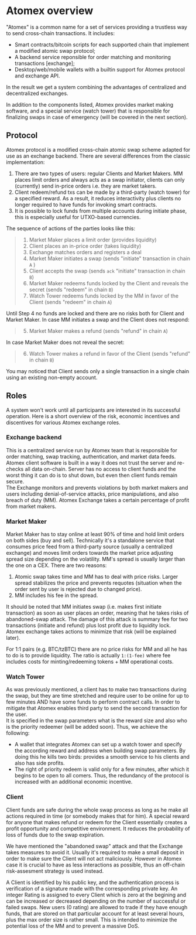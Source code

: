 # Atomex overview

"Atomex" is a common name for a set of services providing a trustless way to send cross-chain transactions. It includes:
- Smart contracts/bitcoin scripts for each supported chain that implement a modified atomic swap protocol;
- A backend service reponsible for order matching and monitoring transactions [exchange];
- Desktop/web/mobile wallets with a builtin support for Atomex protocol and exchange API.

In the result we get a system combining the advantages of centralized and decentralized exchanges.  

In addition to the components listed, Atomex provides market making software, and a special service (watch tower) that is responsible for finalizing swaps in case of emergency (will be covered in the next section).


## Protocol

Atomex protocol is a modified cross-chain atomic swap scheme adapted for use as an exchange backend. There are several differences from the classic implementation:
1. There are two types of users: regular Clients and Market Makers. MM places limit orders and always acts as a swap initiator, clients can only (currently) send in-price orders i.e. they are market takers.
2. Client redeem/refund txs can be made by a third-party (watch tower) for a specified reward. As a result, it reduces interactivity plus clients no longer required to have funds for invoking smart contracts.
3. It is possible to lock funds from multiple accounts during initiate phase, this is especially useful for UTXO-based currencies.

The sequence of actions of the parties looks like this:
> 1. Market Maker places a limit order (provides liquidity)
> 2. Client places an in-price order (takes liquidity)
> 3. Exchange matches orders and registers a deal
> 4. Market Maker initiates a swap (sends "initiate" transaction in chain `A` )
> 5. Client accepts the swap (sends `ack` "initiate" transaction in chain `B`)
> 6. Market Maker redeems funds locked by the Client and reveals the secret (sends "redeem" in chain `B`)
> 7. Watch Tower redeems funds locked by the MM in favor of the Client (sends "redeem" in chain `A`)

Until Step 4 no funds are locked and there are no risks both for Client and Market Maker. In case MM initiates a swap and the Client does not respond:
> 5. Market Maker makes a refund (sends "refund" in chain `A`)

In case Market Maker does not reveal the secret:
> 6. Watch Tower makes a refund in favor of the Client (sends "refund" in chain `B`)

You may noticed that Client sends only a single transaction in a single chain using an existing non-empty account.


## Roles

A system won't work until all participants are interested in its successful operation. Here is a short overview of the risk, economic incentives and discentives for various Atomex exchange roles.

### Exchange backend

This is a centralized service run by Atomex team that is responsible for order matching, swap tracking, authentication, and market data feeds. Atomex client software is built in a way it does not trust the server and re-checks all data on-chain. Server has no access to client funds and the worst thing it can do is to shut down, but even then client funds remain secure.  
The Exchange monitors and prevents violations by both market makers and users including denial-of-service attacks, price manipulations, and also breach of duty (MM).
Atomex Exchange takes a certain percentage of profit from market makers.

### Market Maker

Market Maker has to stay online at least 90% of time and hold limit orders on both sides (buy and sell). Technically it's a standalone service that consumes price feed from a third-party source (usually a centralized exchange) and moves limit orders towards the market price adjusting spread size depending on the volatility. MM's spread is usually larger than the one on a CEX. There are two reasons:
1. Atomic swap takes time and MM has to deal with price risks. Larger spread stabilizes the price and prevents requotes (situation when the order sent by user is rejected due to changed price).
2. MM includes his fee in the spread.

It should be noted that MM initiates swap (i.e. makes first initiate transaction) as soon as user places an order, meaning that he takes risks of abandoned-swap attack. The damage of this attack is summary fee for two transactions (initiate and refund) plus lost profit due to liquidity lock.  
Atomex exchange takes actions to minimize that risk (will be explained later).  

For 1:1 pairs (e.g. BTC/tzBTC) there are no price risks for MM and all he has to do is to provide liquidity. The ratio is actually `1:(1-fee)` where fee includes costs for minting/redeeming tokens + MM operational costs.

### Watch Tower

As was previously mentioned, a client has to make two transactions during the swap, but they are time stretched and require user to be online for up to few minutes AND have some funds to perform contract calls. In order to mitigate that Atomex enables third party to send the second transaction for the user.  
It is specified in the swap parameters what is the reward size and also who is the priority redeemer (will be added soon). Thus, we achieve the following:
- A wallet that integrates Atomex can set up a watch tower and specify the according reward and address when building swap parameters. By doing this he kills two birds: provides a smooth service to his clients and also has side profits.
- The right of priority redeem is valid only for a few minutes, after which it begins to be open to all comers. Thus, the redundancy of the protocol is increased with an additional economic incentive.

### Client

Client funds are safe during the whole swap process as long as he make all actions required in time (or somebody makes that for him). A special reward for anyone that makes refund or redeem for the Client essentially creates a profit opportunity and competitive environment. It reduces the probability of loss of funds due to the swap expiration.  

We have mentioned the "abandoned swap" attack and that the Exchange takes measures to avoid it. Usually it's required to make a small deposit in order to make sure the Client will not act maliciously. However in Atomex case it is crucial to have as less interactions as possible, thus an off-chain risk-assesment strategy is used instead.  

A Client is identified by his public key, and the authentication process is verification of a signature made with the corresponding private key. An integer Rating is assigned to every Client which is zero at the begining and can be increased or decreased depending on the number of successful or failed swaps. New users (0 rating) are allowed to trade if they have enough funds, that are stored on that particular account for at least several hours, plus the max order size is rather small. This is intended to minimize the potential loss of the MM and to prevent a massive DoS.
